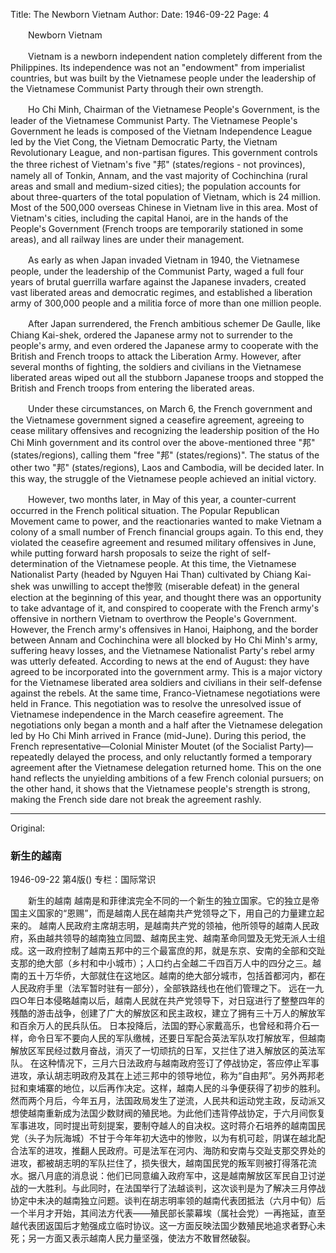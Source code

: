 Title: The Newborn Vietnam
Author:
Date: 1946-09-22
Page: 4

　　Newborn Vietnam

　　Vietnam is a newborn independent nation completely different from the Philippines. Its independence was not an "endowment" from imperialist countries, but was built by the Vietnamese people under the leadership of the Vietnamese Communist Party through their own strength.

　　Ho Chi Minh, Chairman of the Vietnamese People's Government, is the leader of the Vietnamese Communist Party. The Vietnamese People's Government he leads is composed of the Vietnam Independence League led by the Viet Cong, the Vietnam Democratic Party, the Vietnam Revolutionary League, and non-partisan figures. This government controls the three richest of Vietnam's five "邦" (states/regions - not provinces), namely all of Tonkin, Annam, and the vast majority of Cochinchina (rural areas and small and medium-sized cities); the population accounts for about three-quarters of the total population of Vietnam, which is 24 million. Most of the 500,000 overseas Chinese in Vietnam live in this area. Most of Vietnam's cities, including the capital Hanoi, are in the hands of the People's Government (French troops are temporarily stationed in some areas), and all railway lines are under their management.

　　As early as when Japan invaded Vietnam in 1940, the Vietnamese people, under the leadership of the Communist Party, waged a full four years of brutal guerrilla warfare against the Japanese invaders, created vast liberated areas and democratic regimes, and established a liberation army of 300,000 people and a militia force of more than one million people.

　　After Japan surrendered, the French ambitious schemer De Gaulle, like Chiang Kai-shek, ordered the Japanese army not to surrender to the people's army, and even ordered the Japanese army to cooperate with the British and French troops to attack the Liberation Army. However, after several months of fighting, the soldiers and civilians in the Vietnamese liberated areas wiped out all the stubborn Japanese troops and stopped the British and French troops from entering the liberated areas.

　　Under these circumstances, on March 6, the French government and the Vietnamese government signed a ceasefire agreement, agreeing to cease military offensives and recognizing the leadership position of the Ho Chi Minh government and its control over the above-mentioned three "邦" (states/regions), calling them "free "邦" (states/regions)". The status of the other two "邦" (states/regions), Laos and Cambodia, will be decided later. In this way, the struggle of the Vietnamese people achieved an initial victory.

　　However, two months later, in May of this year, a counter-current occurred in the French political situation. The Popular Republican Movement came to power, and the reactionaries wanted to make Vietnam a colony of a small number of French financial groups again. To this end, they violated the ceasefire agreement and resumed military offensives in June, while putting forward harsh proposals to seize the right of self-determination of the Vietnamese people. At this time, the Vietnamese Nationalist Party (headed by Nguyen Hai Than) cultivated by Chiang Kai-shek was unwilling to accept the惨败 (miserable defeat) in the general election at the beginning of this year, and thought there was an opportunity to take advantage of it, and conspired to cooperate with the French army's offensive in northern Vietnam to overthrow the People's Government. However, the French army's offensives in Hanoi, Haiphong, and the border between Annam and Cochinchina were all blocked by Ho Chi Minh's army, suffering heavy losses, and the Vietnamese Nationalist Party's rebel army was utterly defeated. According to news at the end of August: they have agreed to be incorporated into the government army. This is a major victory for the Vietnamese liberated area soldiers and civilians in their self-defense against the rebels. At the same time, Franco-Vietnamese negotiations were held in France. This negotiation was to resolve the unresolved issue of Vietnamese independence in the March ceasefire agreement. The negotiations only began a month and a half after the Vietnamese delegation led by Ho Chi Minh arrived in France (mid-June). During this period, the French representative—Colonial Minister Moutet (of the Socialist Party)—repeatedly delayed the process, and only reluctantly formed a temporary agreement after the Vietnamese delegation returned home. This on the one hand reflects the unyielding ambitions of a few French colonial pursuers; on the other hand, it shows that the Vietnamese people's strength is strong, making the French side dare not break the agreement rashly.



<hr /> 

Original: 


### 新生的越南

1946-09-22
第4版()
专栏：国际常识

　　新生的越南
    越南是和菲律滨完全不同的一个新生的独立国家。它的独立是帝国主义国家的“恩赐”，而是越南人民在越南共产党领导之下，用自己的力量建立起来的。
    越南人民政府主席胡志明，是越南共产党的领袖，他所领导的越南人民政府，系由越共领导的越南独立同盟、越南民主党、越南革命同盟及无党无派人士组成。这一政府控制了越南五邦中的三个最富庶的邦，就是东京、安南的全部和交趾支那的绝大部（乡村和中小城市）；人口约占全越二千四百万人中的四分之三。越南的五十万华侨，大部就住在这地区。越南的绝大部分城市，包括首都河内，都在人民政府手里（法军暂时驻有一部分），全部铁路线也在他们管理之下。
    远在一九四○年日本侵略越南以后，越南人民就在共产党领导下，对日寇进行了整整四年的残酷的游击战争，创建了广大的解放区和民主政权，建立了拥有三十万人的解放军和百余万人的民兵队伍。
    日本投降后，法国的野心家戴高乐，也曾经和蒋介石一样，命令日军不要向人民的军队缴械，还要日军配合英法军队攻打解放军，但越南解放区军民经过数月奋战，消灭了一切顽抗的日军，又拦住了进入解放区的英法军队。
    在这种情况下，三月六日法政府与越南政府签订了停战协定，答应停止军事进攻，承认胡志明政府及其在上述三邦中的领导地位，称为“自由邦”。另外两邦老挝和柬埔寨的地位，以后再作决定。这样，越南人民的斗争便获得了初步的胜利。
    然而两个月后，今年五月，法国政局发生了逆流，人民共和运动党主政，反动派又想使越南重新成为法国少数财阀的殖民地。为此他们违背停战协定，于六月间恢复军事进攻，同时提出苛刻提案，要制夺越人的自决权。这时蒋介石培养的越南国民党（头子为阮海城）不甘于今年年初大选中的惨败，以为有机可趁，阴谋在越北配合法军的进攻，推翻人民政府。可是法军在河内、海防和安南与交趾支那交界处的进攻，都被胡志明的军队拦住了，损失很大，越南国民党的叛军则被打得落花流水。据八月底的消息说：他们已同意编入政府军中，这是越南解放区军民自卫讨逆战的一大胜利。与此同时，在法国举行了法越谈判，这次谈判是为了解决三月停战协定中未决的越南独立问题。谈判在胡志明率领的越南代表团抵法（六月中旬）后一个半月才开始，其间法方代表——殖民部长蒙幕埃（属社会党）一再拖延，直至越代表团返国后才勉强成立临时协议。这一方面反映法国少数殖民地追求者野心未死；另一方面又表示越南人民力量坚强，使法方不敢冒然破裂。
